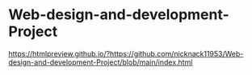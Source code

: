 # Web-design-and-development-Project

https://htmlpreview.github.io/?https://github.com/nicknack11953/Web-design-and-development-Project/blob/main/index.html
